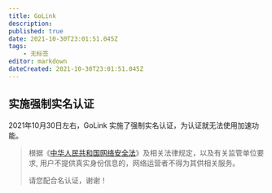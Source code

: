 ```yaml
---
title: GoLink
description: 
published: true
date: 2021-10-30T23:01:51.045Z
tags:
    - 无标签
editor: markdown
dateCreated: 2021-10-30T23:01:51.045Z
---
```


## 实施强制实名认证

2021年10月30日左右，GoLink 实施了强制实名认证，为认证就无法使用加速功能。

> 根据《[中华人民共和国网络安全法](/rule/普通法律/中华人民共和国网络安全法.md)》及相关法律规定，以及有关监管单位要求, 用户不提供真实身份信息的，网络运营者不得为其供相关服务。
>
> 请您配合名认证，谢谢！
